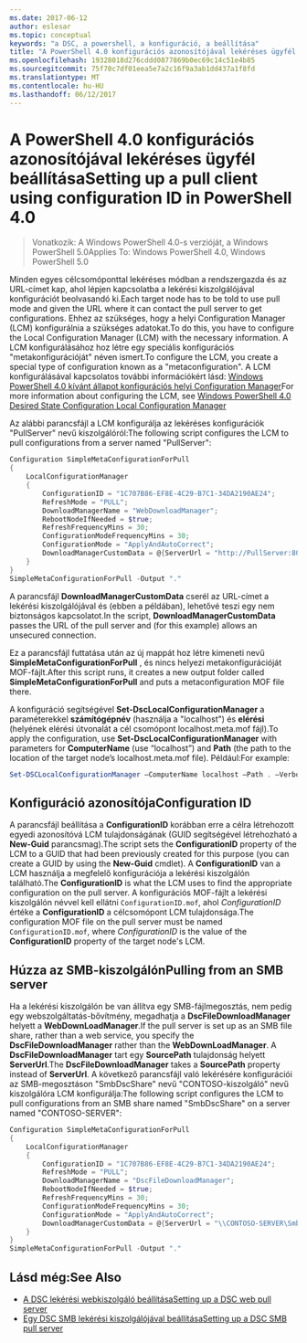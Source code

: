 ```yaml
---
ms.date: 2017-06-12
author: eslesar
ms.topic: conceptual
keywords: "a DSC, a powershell, a konfiguráció, a beállítása"
title: "A PowerShell 4.0 konfigurációs azonosítójával lekéréses ügyfél beállítása"
ms.openlocfilehash: 19328018d276cddd0877869b0ec69c14c51e4b85
ms.sourcegitcommit: 75f70c7df01eea5e7a2c16f9a3ab1dd437a1f8fd
ms.translationtype: MT
ms.contentlocale: hu-HU
ms.lasthandoff: 06/12/2017
---
```

# <a name="setting-up-a-pull-client-using-configuration-id-in-powershell-40"></a><span data-ttu-id="a18a7-103">A PowerShell 4.0 konfigurációs azonosítójával lekéréses ügyfél beállítása</span><span class="sxs-lookup"><span data-stu-id="a18a7-103">Setting up a pull client using configuration ID in PowerShell 4.0</span></span>

><span data-ttu-id="a18a7-104">Vonatkozik: A Windows PowerShell 4.0-s verzióját, a Windows PowerShell 5.0</span><span class="sxs-lookup"><span data-stu-id="a18a7-104">Applies To: Windows PowerShell 4.0, Windows PowerShell 5.0</span></span>

<span data-ttu-id="a18a7-105">Minden egyes célcsomóponttal lekéréses módban a rendszergazda és az URL-címet kap, ahol lépjen kapcsolatba a lekérési kiszolgálójával konfigurációt beolvasandó ki.</span><span class="sxs-lookup"><span data-stu-id="a18a7-105">Each target node has to be told to use pull mode and given the URL where it can contact the pull server to get configurations.</span></span> <span data-ttu-id="a18a7-106">Ehhez az szükséges, hogy a helyi Configuration Manager (LCM) konfigurálnia a szükséges adatokat.</span><span class="sxs-lookup"><span data-stu-id="a18a7-106">To do this, you have to configure the Local Configuration Manager (LCM) with the necessary information.</span></span> <span data-ttu-id="a18a7-107">A LCM konfigurálásához hoz létre egy speciális konfigurációs "metakonfigurációját" néven ismert.</span><span class="sxs-lookup"><span data-stu-id="a18a7-107">To configure the LCM, you create a special type of configuration known as a "metaconfiguration".</span></span> <span data-ttu-id="a18a7-108">A LCM konfigurálásával kapcsolatos további információkért lásd: [Windows PowerShell 4.0 kívánt állapot konfigurációs helyi Configuration Manager](metaConfig4.md)</span><span class="sxs-lookup"><span data-stu-id="a18a7-108">For more information about configuring the LCM, see [Windows PowerShell 4.0 Desired State Configuration Local Configuration Manager](metaConfig4.md)</span></span>

<span data-ttu-id="a18a7-109">Az alábbi parancsfájl a LCM konfigurálja az lekéréses konfigurációk "PullServer" nevű kiszolgálóról:</span><span class="sxs-lookup"><span data-stu-id="a18a7-109">The following script configures the LCM to pull configurations from a server named "PullServer":</span></span>

```powershell
Configuration SimpleMetaConfigurationForPull 
{ 
    LocalConfigurationManager 
    { 
        ConfigurationID = "1C707B86-EF8E-4C29-B7C1-34DA2190AE24";
        RefreshMode = "PULL";
        DownloadManagerName = "WebDownloadManager";
        RebootNodeIfNeeded = $true;
        RefreshFrequencyMins = 30;
        ConfigurationModeFrequencyMins = 30; 
        ConfigurationMode = "ApplyAndAutoCorrect";
        DownloadManagerCustomData = @{ServerUrl = "http://PullServer:8080/PSDSCPullServer/PSDSCPullServer.svc"; AllowUnsecureConnection = “TRUE”}
    } 
} 
SimpleMetaConfigurationForPull -Output "."
```

<span data-ttu-id="a18a7-110">A parancsfájl **DownloadManagerCustomData** cserél az URL-címet a lekérési kiszolgálójával és (ebben a példában), lehetővé teszi egy nem biztonságos kapcsolatot.</span><span class="sxs-lookup"><span data-stu-id="a18a7-110">In the script, **DownloadManagerCustomData** passes the URL of the pull server and (for this example) allows an unsecured connection.</span></span> 

<span data-ttu-id="a18a7-111">Ez a parancsfájl futtatása után az új mappát hoz létre kimeneti nevű **SimpleMetaConfigurationForPull** , és nincs helyezi metakonfigurációját MOF-fájlt.</span><span class="sxs-lookup"><span data-stu-id="a18a7-111">After this script runs, it creates a new output folder called **SimpleMetaConfigurationForPull** and puts a metaconfiguration MOF file there.</span></span>

<span data-ttu-id="a18a7-112">A konfiguráció segítségével **Set-DscLocalConfigurationManager** a paraméterekkel **számítógépnév** (használja a "localhost") és **elérési** (helyének elérési útvonalát a cél csomópont localhost.meta.mof fájl).</span><span class="sxs-lookup"><span data-stu-id="a18a7-112">To apply the configuration, use **Set-DscLocalConfigurationManager** with parameters for **ComputerName** (use “localhost”) and **Path** (the path to the location of the target node’s localhost.meta.mof file).</span></span> <span data-ttu-id="a18a7-113">Például:</span><span class="sxs-lookup"><span data-stu-id="a18a7-113">For example:</span></span> 
```powershell
Set-DSCLocalConfigurationManager –ComputerName localhost –Path . –Verbose.
```

## <a name="configuration-id"></a><span data-ttu-id="a18a7-114">Konfiguráció azonosítója</span><span class="sxs-lookup"><span data-stu-id="a18a7-114">Configuration ID</span></span>
<span data-ttu-id="a18a7-115">A parancsfájl beállítása a **ConfigurationID** korábban erre a célra létrehozott egyedi azonosítóvá LCM tulajdonságának (GUID segítségével létrehozható a **New-Guid** parancsmag).</span><span class="sxs-lookup"><span data-stu-id="a18a7-115">The script sets the **ConfigurationID** property of the LCM to a GUID that had been previously created for this purpose (you can create a GUID by using the **New-Guid** cmdlet).</span></span> <span data-ttu-id="a18a7-116">A **ConfigurationID** van a LCM használja a megfelelő konfigurációja a lekérési kiszolgálón található.</span><span class="sxs-lookup"><span data-stu-id="a18a7-116">The **ConfigurationID** is what the LCM uses to find the appropriate configuration on the pull server.</span></span> <span data-ttu-id="a18a7-117">A konfigurációs MOF-fájlt a lekérési kiszolgálón névvel kell ellátni `ConfigurationID.mof`, ahol *ConfigurationID* értéke a **ConfigurationID** a célcsomópont LCM tulajdonsága.</span><span class="sxs-lookup"><span data-stu-id="a18a7-117">The configuration MOF file on the pull server must be named `ConfigurationID.mof`, where *ConfigurationID* is the value of the **ConfigurationID** property of the target node's LCM.</span></span>

## <a name="pulling-from-an-smb-server"></a><span data-ttu-id="a18a7-118">Húzza az SMB-kiszolgálón</span><span class="sxs-lookup"><span data-stu-id="a18a7-118">Pulling from an SMB server</span></span>

<span data-ttu-id="a18a7-119">Ha a lekérési kiszolgálón be van állítva egy SMB-fájlmegosztás, nem pedig egy webszolgáltatás-bővítmény, megadhatja a **DscFileDownloadManager** helyett a **WebDownLoadManager**.</span><span class="sxs-lookup"><span data-stu-id="a18a7-119">If the pull server is set up as an SMB file share, rather than a web service, you specify the **DscFileDownloadManager** rather than the **WebDownLoadManager**.</span></span>
<span data-ttu-id="a18a7-120">A **DscFileDownloadManager** tart egy **SourcePath** tulajdonság helyett **ServerUrl**.</span><span class="sxs-lookup"><span data-stu-id="a18a7-120">The **DscFileDownloadManager** takes a **SourcePath** property instead of **ServerUrl**.</span></span> <span data-ttu-id="a18a7-121">A következő parancsfájl való lekérésére konfigurációi az SMB-megosztáson "SmbDscShare" nevű "CONTOSO-kiszolgáló" nevű kiszolgálóra LCM konfigurálja:</span><span class="sxs-lookup"><span data-stu-id="a18a7-121">The following script configures the LCM to pull configurations from an SMB share named "SmbDscShare" on a server named "CONTOSO-SERVER":</span></span>

```powershell
Configuration SimpleMetaConfigurationForPull 
{ 
    LocalConfigurationManager 
    { 
        ConfigurationID = "1C707B86-EF8E-4C29-B7C1-34DA2190AE24";
        RefreshMode = "PULL";
        DownloadManagerName = "DscFileDownloadManager";
        RebootNodeIfNeeded = $true;
        RefreshFrequencyMins = 30;
        ConfigurationModeFrequencyMins = 30; 
        ConfigurationMode = "ApplyAndAutoCorrect";
        DownloadManagerCustomData = @{ServerUrl = "\\CONTOSO-SERVER\SmbDscShare"}
    } 
} 
SimpleMetaConfigurationForPull -Output "."
```

## <a name="see-also"></a><span data-ttu-id="a18a7-122">Lásd még:</span><span class="sxs-lookup"><span data-stu-id="a18a7-122">See Also</span></span>

- [<span data-ttu-id="a18a7-123">A DSC lekérési webkiszolgáló beállítása</span><span class="sxs-lookup"><span data-stu-id="a18a7-123">Setting up a DSC web pull server</span></span>](pullServer.md)
- [<span data-ttu-id="a18a7-124">Egy DSC SMB lekérési kiszolgálójával beállítása</span><span class="sxs-lookup"><span data-stu-id="a18a7-124">Setting up a DSC SMB pull server</span></span>](pullServerSMB.md)


